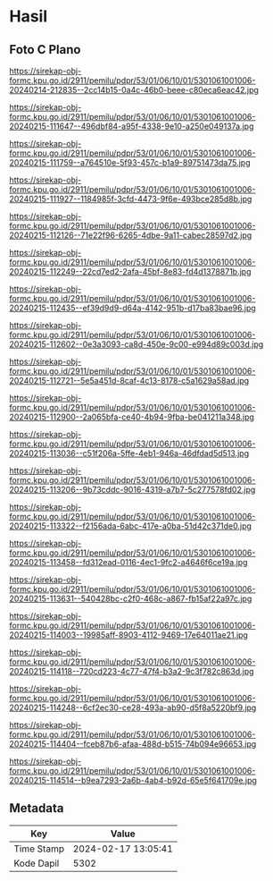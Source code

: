 # Hasil

## Foto C Plano

https://sirekap-obj-formc.kpu.go.id/2911/pemilu/pdpr/53/01/06/10/01/5301061001006-20240214-212835--2cc14b15-0a4c-46b0-beee-c80eca6eac42.jpg

https://sirekap-obj-formc.kpu.go.id/2911/pemilu/pdpr/53/01/06/10/01/5301061001006-20240215-111647--496dbf84-a95f-4338-9e10-a250e049137a.jpg

https://sirekap-obj-formc.kpu.go.id/2911/pemilu/pdpr/53/01/06/10/01/5301061001006-20240215-111759--a764510e-5f93-457c-b1a9-89751473da75.jpg

https://sirekap-obj-formc.kpu.go.id/2911/pemilu/pdpr/53/01/06/10/01/5301061001006-20240215-111927--1184985f-3cfd-4473-9f6e-493bce285d8b.jpg

https://sirekap-obj-formc.kpu.go.id/2911/pemilu/pdpr/53/01/06/10/01/5301061001006-20240215-112126--71e22f96-6265-4dbe-9a11-cabec28597d2.jpg

https://sirekap-obj-formc.kpu.go.id/2911/pemilu/pdpr/53/01/06/10/01/5301061001006-20240215-112249--22cd7ed2-2afa-45bf-8e83-fd4d1378871b.jpg

https://sirekap-obj-formc.kpu.go.id/2911/pemilu/pdpr/53/01/06/10/01/5301061001006-20240215-112435--ef39d9d9-d64a-4142-951b-d17ba83bae96.jpg

https://sirekap-obj-formc.kpu.go.id/2911/pemilu/pdpr/53/01/06/10/01/5301061001006-20240215-112602--0e3a3093-ca8d-450e-9c00-e994d89c003d.jpg

https://sirekap-obj-formc.kpu.go.id/2911/pemilu/pdpr/53/01/06/10/01/5301061001006-20240215-112721--5e5a451d-8caf-4c13-8178-c5a1629a58ad.jpg

https://sirekap-obj-formc.kpu.go.id/2911/pemilu/pdpr/53/01/06/10/01/5301061001006-20240215-112900--2a065bfa-ce40-4b94-9fba-be041211a348.jpg

https://sirekap-obj-formc.kpu.go.id/2911/pemilu/pdpr/53/01/06/10/01/5301061001006-20240215-113036--c51f206a-5ffe-4eb1-946a-46dfdad5d513.jpg

https://sirekap-obj-formc.kpu.go.id/2911/pemilu/pdpr/53/01/06/10/01/5301061001006-20240215-113206--9b73cddc-9016-4319-a7b7-5c277578fd02.jpg

https://sirekap-obj-formc.kpu.go.id/2911/pemilu/pdpr/53/01/06/10/01/5301061001006-20240215-113322--f2156ada-6abc-417e-a0ba-51d42c371de0.jpg

https://sirekap-obj-formc.kpu.go.id/2911/pemilu/pdpr/53/01/06/10/01/5301061001006-20240215-113458--fd312ead-0116-4ec1-9fc2-a4646f6ce19a.jpg

https://sirekap-obj-formc.kpu.go.id/2911/pemilu/pdpr/53/01/06/10/01/5301061001006-20240215-113631--540428bc-c2f0-468c-a867-fb15af22a97c.jpg

https://sirekap-obj-formc.kpu.go.id/2911/pemilu/pdpr/53/01/06/10/01/5301061001006-20240215-114003--19985aff-8903-4112-9469-17e64011ae21.jpg

https://sirekap-obj-formc.kpu.go.id/2911/pemilu/pdpr/53/01/06/10/01/5301061001006-20240215-114118--720cd223-4c77-47f4-b3a2-9c3f782c863d.jpg

https://sirekap-obj-formc.kpu.go.id/2911/pemilu/pdpr/53/01/06/10/01/5301061001006-20240215-114248--6cf2ec30-ce28-493a-ab90-d5f8a5220bf9.jpg

https://sirekap-obj-formc.kpu.go.id/2911/pemilu/pdpr/53/01/06/10/01/5301061001006-20240215-114404--fceb87b6-afaa-488d-b515-74b094e96653.jpg

https://sirekap-obj-formc.kpu.go.id/2911/pemilu/pdpr/53/01/06/10/01/5301061001006-20240215-114514--b9ea7293-2a6b-4ab4-b92d-65e5f641709e.jpg


## Metadata

| Key        | Value               |
| ---------- | ------------------- |
| Time Stamp | 2024-02-17 13:05:41 |
| Kode Dapil | 5302                |



